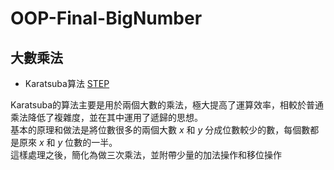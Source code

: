 # OOP-Final-BigNumber
## 大數乘法
- Karatsuba算法
<u>STEP</u>
<p>
Karatsuba的算法主要是用於兩個大數的乘法，極大提高了運算效率，相較於普通乘法降低了複雜度，並在其中運用了遞歸的思想。<br>
基本的原理和做法是將位數很多的兩個大數 <I>x</I> 和 <I>y</I> 分成位數較少的數，每個數都是原來 <I>x</I> 和 <I>y</I> 位數的一半。<br>
這樣處理之後，簡化為做三次乘法，並附帶少量的加法操作和移位操作
</p>
